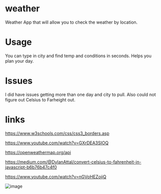 # weather
Weather App that will allow you to check the weather by location.

# Usage
You can type in city and find temp and conditions in seconds. Helps you plan your day.

# Issues
I did have issues getting more than one day and city to pull. Also could not figure out Celsius to Farheight out.

# links
https://www.w3schools.com/css/css3_borders.asp

https://www.youtube.com/watch?v=GXrDEA3SIOQ

https://openweathermap.org/api

https://medium.com/@DylanAttal/convert-celsius-to-fahrenheit-in-javascript-b6b76b47c4f0

https://www.youtube.com/watch?v=nGVoHEZojiQ


![image](https://user-images.githubusercontent.com/106099150/209034917-cca20234-4e1c-4f06-ae3f-1beee75df726.png)

